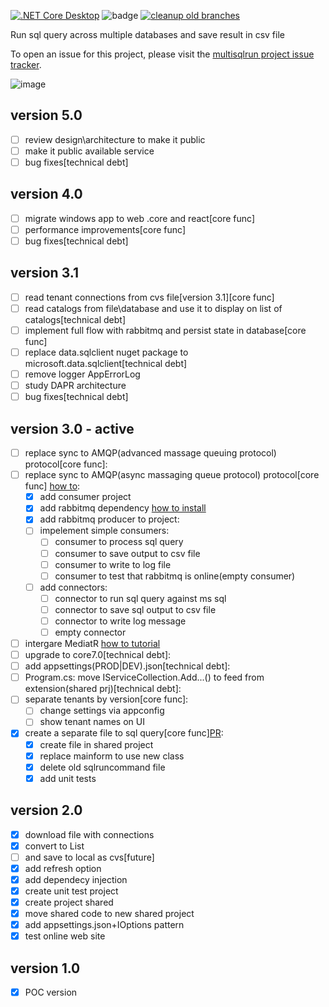 [![.NET Core Desktop](https://github.com/fkostya/multisqlrun/actions/workflows/dotnet-desktop.yml/badge.svg)](https://github.com/fkostya/multisqlrun/actions/workflows/dotnet-desktop.yml) ![badge](https://img.shields.io/endpoint?url=https://gist.githubusercontent.com/fkostya/6139c93439673c361cd0aebd8462e298/raw/code-coverage.json) 
[![cleanup old branches](https://github.com/fkostya/multisqlrun/actions/workflows/housekeeping.yml/badge.svg?branch=master)](https://github.com/fkostya/multisqlrun/actions/workflows/housekeeping.yml)

Run sql query across multiple databases and save result in csv file

To open an issue for this project, please visit the [multisqlrun project issue tracker](https://github.com/fkostya/multisqlrun/issues).

![image](https://user-images.githubusercontent.com/64334685/192419317-09c501c2-266a-4f82-bc39-7354d23cbf0a.png)

## version 5.0
- [ ] review design\architecture to make it public
- [ ] make it public available service
- [ ] bug fixes[technical debt]
## version 4.0
- [ ] migrate windows app to web .core and react[core func]
- [ ] performance improvements[core func]
- [ ] bug fixes[technical debt]
## version 3.1
- [ ] read tenant connections from cvs file[version 3.1][core func]
- [ ] read catalogs from file\database and use it to display on list of catalogs[technical debt]
- [ ] implement full flow with rabbitmq and persist state in database[core func]
- [ ] replace data.sqlclient nuget package to microsoft.data.sqlclient[technical debt]
- [ ] remove logger AppErrorLog
- [ ] study DAPR architecture
- [ ] bug fixes[technical debt]
## version 3.0 - active
- [ ] replace sync to AMQP(advanced massage queuing protocol) protocol[core func]:
- [ ] replace sync to AMQP(async massaging queue protocol) protocol[core func] [how to](https://www.rabbitmq.com/documentation.html):  
	- [X] add consumer project  
	- [X] add rabbitmq dependency [how to install](https://medium.com/geekculture/installing-rabbitmq-on-windows-4411f5114a84)  
	- [X] add rabbitmq producer to project:  
	- [ ] impelement simple consumers:
		- [ ] consumer to process sql query  
		- [ ] consumer to save output to csv file  
		- [ ] consumer to write to log file  
		- [ ] consumer to test that rabbitmq is online(empty consumer)  
	 - [ ] add connectors:   
		- [ ] connector to run sql query against ms sql  
		- [ ] connector to save sql output to csv file  
		- [ ] connector to write log message  
		- [ ] empty connector  
- [ ] intergare MediatR [how to tutorial](https://medium.com/aeturnuminc/microservices-using-mediatr-on-net-core-3-1-with-exception-handling-c273a7aa4a70)  
- [ ] upgrade to core7.0[technical debt]:  
- [ ] add appsettings(PROD|DEV).json[technical debt]:  
- [ ] Program.cs: move IServiceCollection.Add...() to feed from extension(shared prj)[technical debt]:   
- [ ] separate tenants by version[core func]:  
	- [ ] change settings via appconfig  
	- [ ] show tenant names on UI  
- [X] create a separate file to sql query[core func][PR](https://github.com/fkostya/multisqlrun/pull/11):  
	- [X] create file in shared project  
	- [X] replace mainform to use new class  
	- [X] delete old sqlruncommand file  
	- [X] add unit tests  
## version 2.0
- [X] download file with connections
- [X] convert to List
- [ ] and save to local as cvs[future]
- [X] add refresh option
- [X] add dependecy injection
- [X] create unit test project
- [X] create project shared
- [X] move shared code to new shared project
- [X] add appsettings.json+IOptions pattern
- [X] test online web site
## version 1.0
- [X] POC version
